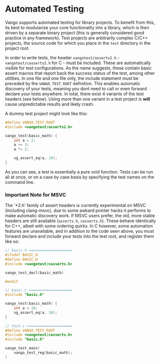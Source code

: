 # Automated Testing
Vango supports automated testing for library projects. To benefit from this, its best to modularize your core functionality into a library, which is then driven by a separate binary project (this is generally considered good practice in any framework). Test projects are arbitrarily complex C/C++ projects, the source code for which you place in the `test` directory in the project root.

In order to write tests, the header `vangotest/asserts2.h` - `vangotest/casserts2.h` for C - must be included. These are automatically visible for test configurations. As the name suggests, these contain basic assert macros that report back the success status of the test, among other utilities. In one file and one file only, the include statement must be preceded by the `VANGO_TEST_ROOT` definition. This enables automatic discovery of your tests, meaning you dont need to call or even forward declare your tests anywhere. In total, there exist 4 variants of the test headers (see below). Using more than one variant in a test project is **will** cause unpredictable results and likely crash.

A dummy test project might look like this:
```cpp
#define VANGO_TEST_ROOT
#include <vangotest/asserts2.h>

vango_test(basic_math) {
    int a = 2;
    a += 3;
    a *= 2;

    vg_assert_eq(a, 10);
}
```
As you can see, a test is essentially a pure void function. Tests can be run all at once, or on a case by case basis by specifying the test names on the command line.

### Important Note for MSVC
The '*2.h' family of assert headers is currently experimental on MSVC (including clang-msvc), due to some awkard pointer hacks it performs to make automatic discovery work. If MSVC users prefer, the old, more stable headers are still available (`asserts.h`, `casserts.h`). These behave identically for C++, albeit with some ordering quirks. In C however, some automation features are unavailable, and in addition to the code seen above, you must forward declare and include your tests into the test root, and register them like so:
```c
// basic.h ====================
#ifndef BASIC_H
#define BASIC_H
#include <vangotest/casserts.h>

vango_test_decl(basic_math)

#endif

// basic.c ====================
#include "basic.h"

vango_test(basic_math) {
    int a = 10;
    vg_assert_eq(a, 10);
}

// test.c =====================
#define VANGO_TEST_ROOT
#include <vangotest/casserts.h>
#include "basic.h"

vango_test_main(
    vango_test_reg(basic_math);
)
```
